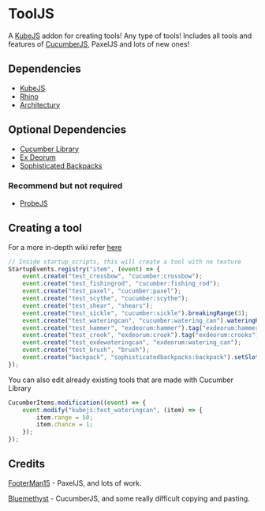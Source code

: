 # ToolJS
A [KubeJS](https://kubejs.com) addon for creating tools! Any type of tools! Includes all tools and features of [CucumberJS](https://git.bluemethyst.dev/CucumberJS), PaxelJS and lots of new ones!

## Dependencies
- [KubeJS](https://www.curseforge.com/minecraft/mc-mods/kubejs)
- [Rhino](https://www.curseforge.com/minecraft/mc-mods/rhino)
- [Architectury](https://www.curseforge.com/minecraft/mc-mods/architectury-api)

## Optional Dependencies
- [Cucumber Library](https://www.curseforge.com/minecraft/mc-mods/cucumber)
- [Ex Deorum](https://www.curseforge.com/minecraft/mc-mods/ex-deorum)
- [Sophisticated Backpacks](https://www.curseforge.com/minecraft/mc-mods/sophisticated-backpacks)

### Recommend but not required
- [ProbeJS](https://www.curseforge.com/minecraft/mc-mods/probejs)

## Creating a tool
For a more in-depth wiki refer [here](https://http.cat/501)
```js
// Inside startup_scripts, this will create a tool with no texture
StartupEvents.registry("item", (event) => {
    event.create("test_crossbow", "cucumber:crossbow");
    event.create("test_fishingrod", "cucumber:fishing_rod");
    event.create("test_paxel", "cucumber:paxel");
    event.create("test_scythe", "cucumber:scythe");
    event.create("test_shear", "shears");
    event.create("test_sickle", "cucumber:sickle").breakingRange(3);
    event.create("test_wateringcan", "cucumber:watering_can").wateringRange(2).wateringChance(50);
    event.create("test_hammer", "exdeorum:hammer").tag("exdeorum:hammers");
    event.create("test_crook", "exdeorum:crook").tag("exdeorum:crooks");
    event.create("test_exdewateringcan", "exdeorum:watering_can");
    event.create("test_brush", "brush");
    event.create("backpack", "sophisticatedbackpacks:backpack").setSlots(54).setUpgradeSlots(9);
});
```
You can also edit already existing tools that are made with Cucumber Library
```js
CucumberItems.modification((event) => {
    event.modify("kubejs:test_wateringcan", (item) => {
        item.range = 50;
        item.chance = 1;
    });
});
```

## Credits
[FooterMan15](https://github.com/FooterMan15) - PaxelJS, and lots of work.

[Bluemethyst](https://bluemethyst.dev) - CucumberJS, and some really difficult copying and pasting.